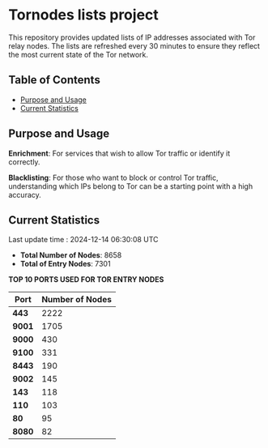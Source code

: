 # Tornodes lists project

This repository provides updated lists of IP addresses associated with Tor relay nodes. The lists are refreshed every 30 minutes to ensure they reflect the most current state of the Tor network.

## Table of Contents

- [Purpose and Usage](#purpose-and-usage)
- [Current Statistics](#current-statistics)


## Purpose and Usage

**Enrichment**: For services that wish to allow Tor traffic or identify it correctly.

**Blacklisting**: For those who want to block or control Tor traffic, understanding which IPs belong to Tor can be a starting point with a high accuracy.

## Current Statistics

Last update time : 2024-12-14 06:30:08 UTC

- **Total Number of Nodes**: 8658
- **Total of Entry Nodes**: 7301

**TOP 10 PORTS USED FOR TOR ENTRY NODES**

| **Port** | **Number of Nodes** |
|------|-----------------|
| **443**   | 2222  |
| **9001**   | 1705  |
| **9000**   | 430  |
| **9100**   | 331  |
| **8443**   | 190  |
| **9002**   | 145  |
| **143**   | 118  |
| **110**   | 103  |
| **80**   | 95  |
| **8080**   | 82  |

